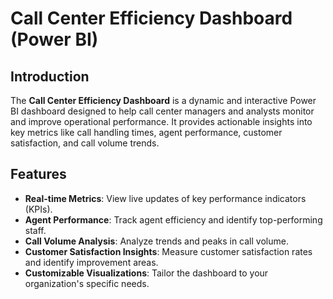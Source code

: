 # Call Center Efficiency Dashboard (Power BI)

## Introduction

The **Call Center Efficiency Dashboard** is a dynamic and interactive Power BI dashboard designed to help call center managers and analysts monitor and improve operational performance. It provides actionable insights into key metrics like call handling times, agent performance, customer satisfaction, and call volume trends.



## Features

- **Real-time Metrics**: View live updates of key performance indicators (KPIs).
- **Agent Performance**: Track agent efficiency and identify top-performing staff.
- **Call Volume Analysis**: Analyze trends and peaks in call volume.
- **Customer Satisfaction Insights**: Measure customer satisfaction rates and identify improvement areas.
- **Customizable Visualizations**: Tailor the dashboard to your organization's specific needs.

